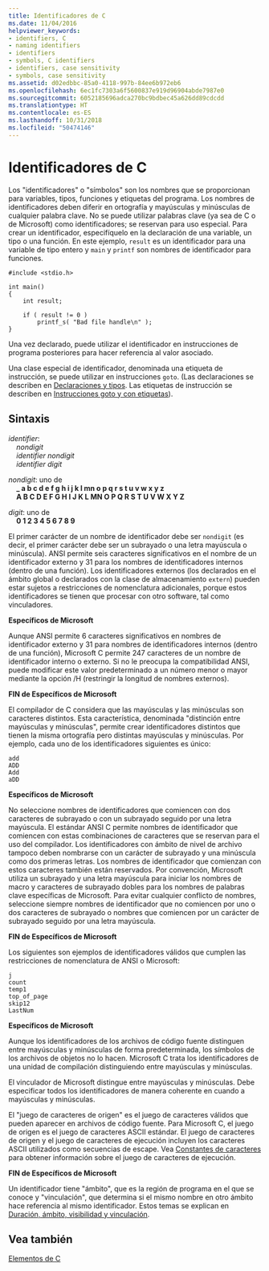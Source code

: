 ```yaml
---
title: Identificadores de C
ms.date: 11/04/2016
helpviewer_keywords:
- identifiers, C
- naming identifiers
- identifiers
- symbols, C identifiers
- identifiers, case sensitivity
- symbols, case sensitivity
ms.assetid: d02edbbc-85a0-4118-997b-84ee6b972eb6
ms.openlocfilehash: 6ec1fc7303a6f5600837e919d96904abde7987e0
ms.sourcegitcommit: 6052185696adca270bc9bdbec45a626dd89cdcdd
ms.translationtype: HT
ms.contentlocale: es-ES
ms.lasthandoff: 10/31/2018
ms.locfileid: "50474146"
---
```

# <a name="c-identifiers"></a>Identificadores de C

Los "identificadores" o "símbolos" son los nombres que se proporcionan para variables, tipos, funciones y etiquetas del programa. Los nombres de identificadores deben diferir en ortografía y mayúsculas y minúsculas de cualquier palabra clave. No se puede utilizar palabras clave (ya sea de C o de Microsoft) como identificadores; se reservan para uso especial. Para crear un identificador, especifíquelo en la declaración de una variable, un tipo o una función. En este ejemplo, `result` es un identificador para una variable de tipo entero y `main` y `printf` son nombres de identificador para funciones.

```
#include <stdio.h>

int main()
{
    int result;

    if ( result != 0 )
        printf_s( "Bad file handle\n" );
}
```

Una vez declarado, puede utilizar el identificador en instrucciones de programa posteriores para hacer referencia al valor asociado.

Una clase especial de identificador, denominada una etiqueta de instrucción, se puede utilizar en instrucciones `goto`. (Las declaraciones se describen en [Declaraciones y tipos](../c-language/declarations-and-types.md). Las etiquetas de instrucción se describen en [Instrucciones goto y con etiquetas](../c-language/goto-and-labeled-statements-c.md)).

## <a name="syntax"></a>Sintaxis

*identifier*:<br/>
&nbsp;&nbsp;&nbsp;&nbsp;*nondigit*<br/>
&nbsp;&nbsp;&nbsp;&nbsp;*identifier* *nondigit*<br/>
&nbsp;&nbsp;&nbsp;&nbsp;*identifier* *digit*

*nondigit*: uno de<br/>
&nbsp;&nbsp;&nbsp;&nbsp;**_ a b c d e f g h i j k l mn o p q r s t u v w x y z**<br/>
&nbsp;&nbsp;&nbsp;&nbsp;**A B C D E F G H I J K L MN O P Q R S T U V W X Y Z**

*digit*: uno de<br/>
&nbsp;&nbsp;&nbsp;&nbsp;**0 1 2 3 4 5 6 7 8 9**

El primer carácter de un nombre de identificador debe ser `nondigit` (es decir, el primer carácter debe ser un subrayado o una letra mayúscula o minúscula). ANSI permite seis caracteres significativos en el nombre de un identificador externo y 31 para los nombres de identificadores internos (dentro de una función). Los identificadores externos (los declarados en el ámbito global o declarados con la clase de almacenamiento `extern`) pueden estar sujetos a restricciones de nomenclatura adicionales, porque estos identificadores se tienen que procesar con otro software, tal como vinculadores.

**Específicos de Microsoft**

Aunque ANSI permite 6 caracteres significativos en nombres de identificador externo y 31 para nombres de identificadores internos (dentro de una función), Microsoft C permite 247 caracteres de un nombre de identificador interno o externo. Si no le preocupa la compatibilidad ANSI, puede modificar este valor predeterminado a un número menor o mayor mediante la opción /H (restringir la longitud de nombres externos).

**FIN de Específicos de Microsoft**

El compilador de C considera que las mayúsculas y las minúsculas son caracteres distintos. Esta característica, denominada "distinción entre mayúsculas y minúsculas", permite crear identificadores distintos que tienen la misma ortografía pero distintas mayúsculas y minúsculas. Por ejemplo, cada uno de los identificadores siguientes es único:

```
add
ADD
Add
aDD
```

**Específicos de Microsoft**

No seleccione nombres de identificadores que comiencen con dos caracteres de subrayado o con un subrayado seguido por una letra mayúscula. El estándar ANSI C permite nombres de identificador que comiencen con estas combinaciones de caracteres que se reservan para el uso del compilador. Los identificadores con ámbito de nivel de archivo tampoco deben nombrarse con un carácter de subrayado y una minúscula como dos primeras letras. Los nombres de identificador que comienzan con estos caracteres también están reservados. Por convención, Microsoft utiliza un subrayado y una letra mayúscula para iniciar los nombres de macro y caracteres de subrayado dobles para los nombres de palabras clave específicas de Microsoft. Para evitar cualquier conflicto de nombres, seleccione siempre nombres de identificador que no comiencen por uno o dos caracteres de subrayado o nombres que comiencen por un carácter de subrayado seguido por una letra mayúscula.

**FIN de Específicos de Microsoft**

Los siguientes son ejemplos de identificadores válidos que cumplen las restricciones de nomenclatura de ANSI o Microsoft:

```
j
count
temp1
top_of_page
skip12
LastNum
```

**Específicos de Microsoft**

Aunque los identificadores de los archivos de código fuente distinguen entre mayúsculas y minúsculas de forma predeterminada, los símbolos de los archivos de objetos no lo hacen. Microsoft C trata los identificadores de una unidad de compilación distinguiendo entre mayúsculas y minúsculas.

El vinculador de Microsoft distingue entre mayúsculas y minúsculas. Debe especificar todos los identificadores de manera coherente en cuando a mayúsculas y minúsculas.

El "juego de caracteres de origen" es el juego de caracteres válidos que pueden aparecer en archivos de código fuente. Para Microsoft C, el juego de origen es el juego de caracteres ASCII estándar. El juego de caracteres de origen y el juego de caracteres de ejecución incluyen los caracteres ASCII utilizados como secuencias de escape. Vea [Constantes de caracteres](../c-language/c-character-constants.md) para obtener información sobre el juego de caracteres de ejecución.

**FIN de Específicos de Microsoft**

Un identificador tiene "ámbito", que es la región de programa en el que se conoce y "vinculación", que determina si el mismo nombre en otro ámbito hace referencia al mismo identificador. Estos temas se explican en [Duración, ámbito, visibilidad y vinculación](../c-language/lifetime-scope-visibility-and-linkage.md).

## <a name="see-also"></a>Vea también

[Elementos de C](../c-language/elements-of-c.md)